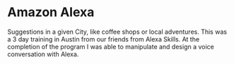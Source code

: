 # Amazon Alexa  

Suggestions in a given City, like coffee shops or local adventures.
This was a 3 day training in Austin from our friends from Alexa Skills.
At the completion of the program I was able to manipulate and design a
voice conversation with Alexa.
